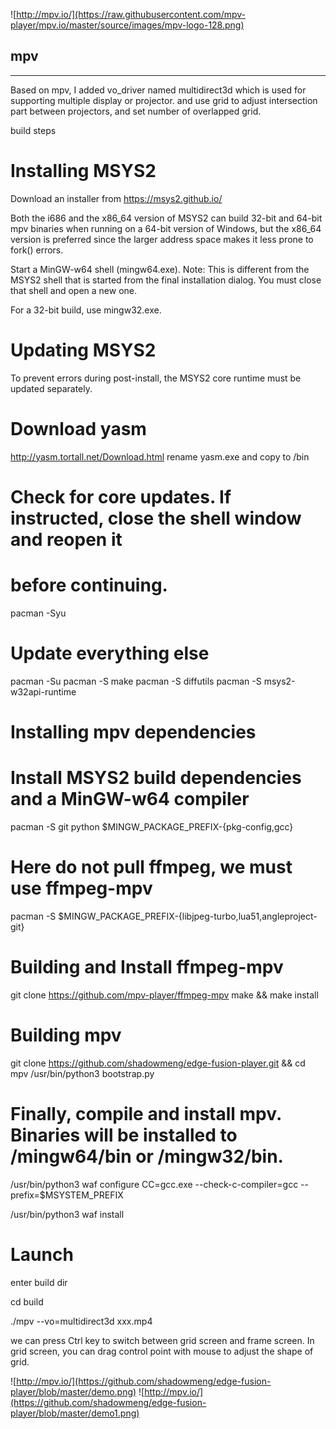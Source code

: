 ![http://mpv.io/](https://raw.githubusercontent.com/mpv-player/mpv.io/master/source/images/mpv-logo-128.png)

## mpv

--------------


Based on mpv, I added vo_driver named multidirect3d which is used for supporting multiple display or projector.
and use grid to adjust intersection part between projectors, and set number of overlapped grid.

build steps


# Installing MSYS2
  Download an installer from https://msys2.github.io/

  Both the i686 and the x86_64 version of MSYS2 can build 32-bit and 64-bit mpv binaries when running on a 64-bit version of Windows, but the x86_64 version is preferred since the larger address space makes it less prone to fork() errors.

  Start a MinGW-w64 shell (mingw64.exe). Note: This is different from the MSYS2 shell that is started from the final installation dialog. You must close that shell and open a new one.

  For a 32-bit build, use mingw32.exe.
  
# Updating MSYS2

  To prevent errors during post-install, the MSYS2 core runtime must be updated separately.
  
# Download yasm
  http://yasm.tortall.net/Download.html
  rename yasm.exe and copy to /bin

# Check for core updates. If instructed, close the shell window and reopen it
# before continuing.
  pacman -Syu

# Update everything else
  pacman -Su
  pacman -S make
  pacman -S diffutils
  pacman -S msys2-w32api-runtime

# Installing mpv dependencies

# Install MSYS2 build dependencies and a MinGW-w64 compiler
pacman -S git python $MINGW_PACKAGE_PREFIX-{pkg-config,gcc}

# Here do not pull ffmpeg, we must use ffmpeg-mpv
pacman -S $MINGW_PACKAGE_PREFIX-{libjpeg-turbo,lua51,angleproject-git}

# Building and Install ffmpeg-mpv
git clone https://github.com/mpv-player/ffmpeg-mpv
make && make install

# Building mpv

git clone https://github.com/shadowmeng/edge-fusion-player.git && cd mpv
/usr/bin/python3 bootstrap.py

# Finally, compile and install mpv. Binaries will be installed to /mingw64/bin or /mingw32/bin.

/usr/bin/python3 waf configure CC=gcc.exe --check-c-compiler=gcc --prefix=$MSYSTEM_PREFIX

/usr/bin/python3 waf install

# Launch
enter build dir

cd build

./mpv --vo=multidirect3d xxx.mp4
 
we can press Ctrl key to switch between grid screen and frame screen.
In grid screen, you can drag control point with mouse to adjust the shape of grid.

![http://mpv.io/](https://github.com/shadowmeng/edge-fusion-player/blob/master/demo.png)
![http://mpv.io/](https://github.com/shadowmeng/edge-fusion-player/blob/master/demo1.png)
